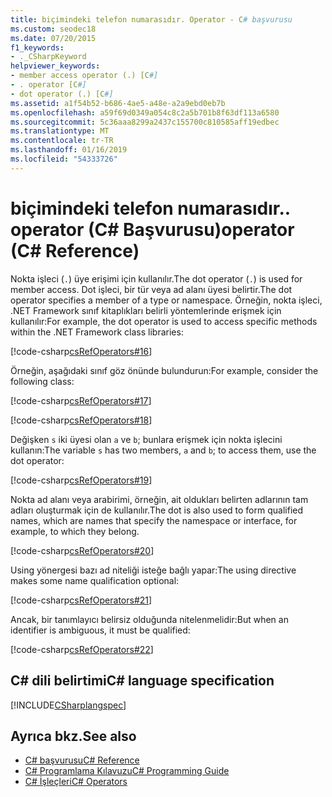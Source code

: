 ```yaml
---
title: biçimindeki telefon numarasıdır. Operator - C# başvurusu
ms.custom: seodec18
ms.date: 07/20/2015
f1_keywords:
- ._CSharpKeyword
helpviewer_keywords:
- member access operator (.) [C#]
- . operator [C#]
- dot operator (.) [C#]
ms.assetid: a1f54b52-b686-4ae5-a48e-a2a9ebd0eb7b
ms.openlocfilehash: a59f69d0349a054c8c2a5b701b8f63df113a6580
ms.sourcegitcommit: 5c36aaa8299a2437c155700c810585aff19edbec
ms.translationtype: MT
ms.contentlocale: tr-TR
ms.lasthandoff: 01/16/2019
ms.locfileid: "54333726"
---
```

# <a name="-operator-c-reference"></a><span data-ttu-id="79363-103">biçimindeki telefon numarasıdır.</span><span class="sxs-lookup"><span data-stu-id="79363-103">.</span></span> <span data-ttu-id="79363-104">operator (C# Başvurusu)</span><span class="sxs-lookup"><span data-stu-id="79363-104">operator (C# Reference)</span></span>

<span data-ttu-id="79363-105">Nokta işleci (`.`) üye erişimi için kullanılır.</span><span class="sxs-lookup"><span data-stu-id="79363-105">The dot operator (`.`) is used for member access.</span></span> <span data-ttu-id="79363-106">Dot işleci, bir tür veya ad alanı üyesi belirtir.</span><span class="sxs-lookup"><span data-stu-id="79363-106">The dot operator specifies a member of a type or namespace.</span></span> <span data-ttu-id="79363-107">Örneğin, nokta işleci, .NET Framework sınıf kitaplıkları belirli yöntemlerinde erişmek için kullanılır:</span><span class="sxs-lookup"><span data-stu-id="79363-107">For example, the dot operator is used to access specific methods within the .NET Framework class libraries:</span></span>

[!code-csharp[csRefOperators#16](~/samples/snippets/csharp/VS_Snippets_VBCSharp/csrefOperators/CS/csrefOperators.cs#16)]

<span data-ttu-id="79363-108">Örneğin, aşağıdaki sınıf göz önünde bulundurun:</span><span class="sxs-lookup"><span data-stu-id="79363-108">For example, consider the following class:</span></span>

[!code-csharp[csRefOperators#17](~/samples/snippets/csharp/VS_Snippets_VBCSharp/csrefOperators/CS/csrefOperators.cs#17)]

[!code-csharp[csRefOperators#18](~/samples/snippets/csharp/VS_Snippets_VBCSharp/csrefOperators/CS/csrefOperators.cs#18)]

<span data-ttu-id="79363-109">Değişken `s` iki üyesi olan `a` ve `b`; bunlara erişmek için nokta işlecini kullanın:</span><span class="sxs-lookup"><span data-stu-id="79363-109">The variable `s` has two members, `a` and `b`; to access them, use the dot operator:</span></span>

[!code-csharp[csRefOperators#19](~/samples/snippets/csharp/VS_Snippets_VBCSharp/csrefOperators/CS/csrefOperators.cs#19)]

<span data-ttu-id="79363-110">Nokta ad alanı veya arabirimi, örneğin, ait oldukları belirten adlarının tam adları oluşturmak için de kullanılır.</span><span class="sxs-lookup"><span data-stu-id="79363-110">The dot is also used to form qualified names, which are names that specify the namespace or interface, for example, to which they belong.</span></span>

[!code-csharp[csRefOperators#20](~/samples/snippets/csharp/VS_Snippets_VBCSharp/csrefOperators/CS/csrefOperators.cs#20)]

<span data-ttu-id="79363-111">Using yönergesi bazı ad niteliği isteğe bağlı yapar:</span><span class="sxs-lookup"><span data-stu-id="79363-111">The using directive makes some name qualification optional:</span></span>

[!code-csharp[csRefOperators#21](~/samples/snippets/csharp/VS_Snippets_VBCSharp/csrefOperators/CS/csrefOperators.cs#21)]

<span data-ttu-id="79363-112">Ancak, bir tanımlayıcı belirsiz olduğunda nitelenmelidir:</span><span class="sxs-lookup"><span data-stu-id="79363-112">But when an identifier is ambiguous, it must be qualified:</span></span>

[!code-csharp[csRefOperators#22](~/samples/snippets/csharp/VS_Snippets_VBCSharp/csrefOperators/CS/csrefOperators.cs#22)]

## <a name="c-language-specification"></a><span data-ttu-id="79363-113">C# dili belirtimi</span><span class="sxs-lookup"><span data-stu-id="79363-113">C# language specification</span></span>

[!INCLUDE[CSharplangspec](~/includes/csharplangspec-md.md)]

## <a name="see-also"></a><span data-ttu-id="79363-114">Ayrıca bkz.</span><span class="sxs-lookup"><span data-stu-id="79363-114">See also</span></span>

- [<span data-ttu-id="79363-115">C# başvurusu</span><span class="sxs-lookup"><span data-stu-id="79363-115">C# Reference</span></span>](../index.md)
- [<span data-ttu-id="79363-116">C# Programlama Kılavuzu</span><span class="sxs-lookup"><span data-stu-id="79363-116">C# Programming Guide</span></span>](../../programming-guide/index.md)
- [<span data-ttu-id="79363-117">C# İşleçleri</span><span class="sxs-lookup"><span data-stu-id="79363-117">C# Operators</span></span>](index.md)